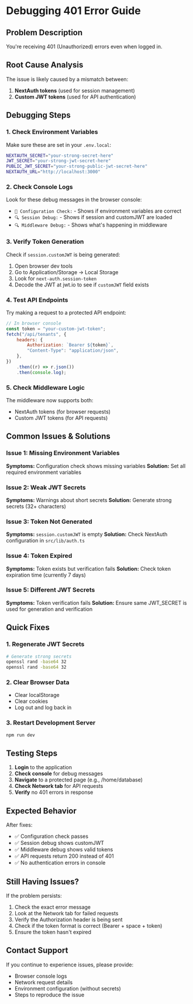 <!-- @format -->

# Debugging 401 Error Guide

## Problem Description

You're receiving 401 (Unauthorized) errors even when logged in.

## Root Cause Analysis

The issue is likely caused by a mismatch between:

1. **NextAuth tokens** (used for session management)
2. **Custom JWT tokens** (used for API authentication)

## Debugging Steps

### 1. Check Environment Variables

Make sure these are set in your `.env.local`:

```bash
NEXTAUTH_SECRET="your-strong-secret-here"
JWT_SECRET="your-strong-jwt-secret-here"
PUBLIC_JWT_SECRET="your-strong-public-jwt-secret-here"
NEXTAUTH_URL="http://localhost:3000"
```

### 2. Check Console Logs

Look for these debug messages in the browser console:

- `🔧 Configuration Check:` - Shows if environment variables are correct
- `🔍 Session Debug:` - Shows if session and customJWT are loaded
- `🔍 Middleware Debug:` - Shows what's happening in middleware

### 3. Verify Token Generation

Check if `session.customJWT` is being generated:

1. Open browser dev tools
2. Go to Application/Storage → Local Storage
3. Look for `next-auth.session-token`
4. Decode the JWT at jwt.io to see if `customJWT` field exists

### 4. Test API Endpoints

Try making a request to a protected API endpoint:

```javascript
// In browser console
const token = "your-custom-jwt-token";
fetch("/api/tenants", {
	headers: {
		Authorization: `Bearer ${token}`,
		"Content-Type": "application/json",
	},
})
	.then((r) => r.json())
	.then(console.log);
```

### 5. Check Middleware Logic

The middleware now supports both:

- NextAuth tokens (for browser requests)
- Custom JWT tokens (for API requests)

## Common Issues & Solutions

### Issue 1: Missing Environment Variables

**Symptoms:** Configuration check shows missing variables **Solution:** Set all
required environment variables

### Issue 2: Weak JWT Secrets

**Symptoms:** Warnings about short secrets **Solution:** Generate strong secrets
(32+ characters)

### Issue 3: Token Not Generated

**Symptoms:** `session.customJWT` is empty **Solution:** Check NextAuth
configuration in `src/lib/auth.ts`

### Issue 4: Token Expired

**Symptoms:** Token exists but verification fails **Solution:** Check token
expiration time (currently 7 days)

### Issue 5: Different JWT Secrets

**Symptoms:** Token verification fails **Solution:** Ensure same JWT_SECRET is
used for generation and verification

## Quick Fixes

### 1. Regenerate JWT Secrets

```bash
# Generate strong secrets
openssl rand -base64 32
openssl rand -base64 32
```

### 2. Clear Browser Data

- Clear localStorage
- Clear cookies
- Log out and log back in

### 3. Restart Development Server

```bash
npm run dev
```

## Testing Steps

1. **Login** to the application
2. **Check console** for debug messages
3. **Navigate** to a protected page (e.g., /home/database)
4. **Check Network tab** for API requests
5. **Verify** no 401 errors in response

## Expected Behavior

After fixes:

- ✅ Configuration check passes
- ✅ Session debug shows customJWT
- ✅ Middleware debug shows valid tokens
- ✅ API requests return 200 instead of 401
- ✅ No authentication errors in console

## Still Having Issues?

If the problem persists:

1. Check the exact error message
2. Look at the Network tab for failed requests
3. Verify the Authorization header is being sent
4. Check if the token format is correct (Bearer + space + token)
5. Ensure the token hasn't expired

## Contact Support

If you continue to experience issues, please provide:

- Browser console logs
- Network request details
- Environment configuration (without secrets)
- Steps to reproduce the issue
